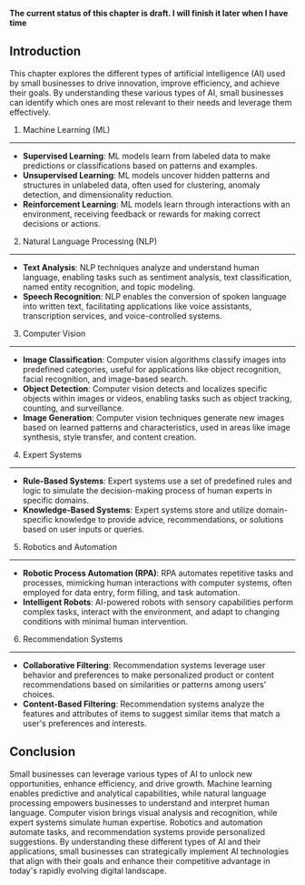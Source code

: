 **The current status of this chapter is draft. I will finish it later when I have time**

Introduction
------------

This chapter explores the different types of artificial intelligence (AI) used by small businesses to drive innovation, improve efficiency, and achieve their goals. By understanding these various types of AI, small businesses can identify which ones are most relevant to their needs and leverage them effectively.

1. Machine Learning (ML)
------------------------

* **Supervised Learning**: ML models learn from labeled data to make predictions or classifications based on patterns and examples.
* **Unsupervised Learning**: ML models uncover hidden patterns and structures in unlabeled data, often used for clustering, anomaly detection, and dimensionality reduction.
* **Reinforcement Learning**: ML models learn through interactions with an environment, receiving feedback or rewards for making correct decisions or actions.

2. Natural Language Processing (NLP)
------------------------------------

* **Text Analysis**: NLP techniques analyze and understand human language, enabling tasks such as sentiment analysis, text classification, named entity recognition, and topic modeling.
* **Speech Recognition**: NLP enables the conversion of spoken language into written text, facilitating applications like voice assistants, transcription services, and voice-controlled systems.

3. Computer Vision
------------------

* **Image Classification**: Computer vision algorithms classify images into predefined categories, useful for applications like object recognition, facial recognition, and image-based search.
* **Object Detection**: Computer vision detects and localizes specific objects within images or videos, enabling tasks such as object tracking, counting, and surveillance.
* **Image Generation**: Computer vision techniques generate new images based on learned patterns and characteristics, used in areas like image synthesis, style transfer, and content creation.

4. Expert Systems
-----------------

* **Rule-Based Systems**: Expert systems use a set of predefined rules and logic to simulate the decision-making process of human experts in specific domains.
* **Knowledge-Based Systems**: Expert systems store and utilize domain-specific knowledge to provide advice, recommendations, or solutions based on user inputs or queries.

5. Robotics and Automation
--------------------------

* **Robotic Process Automation (RPA)**: RPA automates repetitive tasks and processes, mimicking human interactions with computer systems, often employed for data entry, form filling, and task automation.
* **Intelligent Robots**: AI-powered robots with sensory capabilities perform complex tasks, interact with the environment, and adapt to changing conditions with minimal human intervention.

6. Recommendation Systems
-------------------------

* **Collaborative Filtering**: Recommendation systems leverage user behavior and preferences to make personalized product or content recommendations based on similarities or patterns among users' choices.
* **Content-Based Filtering**: Recommendation systems analyze the features and attributes of items to suggest similar items that match a user's preferences and interests.

Conclusion
----------

Small businesses can leverage various types of AI to unlock new opportunities, enhance efficiency, and drive growth. Machine learning enables predictive and analytical capabilities, while natural language processing empowers businesses to understand and interpret human language. Computer vision brings visual analysis and recognition, while expert systems simulate human expertise. Robotics and automation automate tasks, and recommendation systems provide personalized suggestions. By understanding these different types of AI and their applications, small businesses can strategically implement AI technologies that align with their goals and enhance their competitive advantage in today's rapidly evolving digital landscape.
